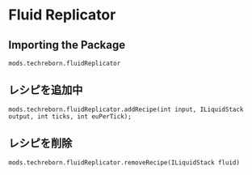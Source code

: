 # Fluid Replicator

## Importing the Package
`mods.techreborn.fluidReplicator`

## レシピを追加中
```zenscript
mods.techreborn.fluidReplicator.addRecipe(int input, ILiquidStack output, int ticks, int euPerTick);
```

## レシピを削除
```zenscript
mods.techreborn.fluidReplicator.removeRecipe(ILiquidStack fluid)
```